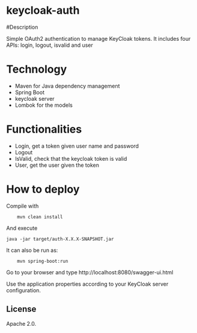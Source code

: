 # keycloak-auth

#Description

Simple OAuth2 authentication to manage KeyCloak tokens. It includes four APIs: login, logout, isvalid and user

# Technology

- Maven for Java dependency management
- Spring Boot 
- keycloak server
- Lombok for the models

# Functionalities
- Login, get a token given user name and password
- Logout
- IsValid, check that the keycloak token is valid
- User, get the user given the token

# How to deploy

Compile with
```
	mvn clean install
```

And execute
```
java -jar target/auth-X.X.X-SNAPSHOT.jar
```

It can also be run as:
```
    mvn spring-boot:run
```

Go to your browser and type http://localhost:8080/swagger-ui.html

Use the application properties according to your KeyCloak server configuration.

## License

Apache 2.0.


